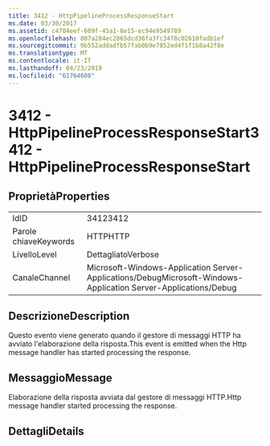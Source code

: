 ```yaml
---
title: 3412 - HttpPipelineProcessResponseStart
ms.date: 03/30/2017
ms.assetid: c4704eef-609f-45a1-8e15-ec94e9549789
ms.openlocfilehash: 807a284ec2865dcd36fa3fc34f8c02610fadb1ef
ms.sourcegitcommit: 9b552addadfb57fab0b9e7852ed4f1f1b8a42f8e
ms.translationtype: MT
ms.contentlocale: it-IT
ms.lasthandoff: 04/23/2019
ms.locfileid: "61764608"
---
```

# <a name="3412---httppipelineprocessresponsestart"></a><span data-ttu-id="9ff06-102">3412 - HttpPipelineProcessResponseStart</span><span class="sxs-lookup"><span data-stu-id="9ff06-102">3412 - HttpPipelineProcessResponseStart</span></span>
## <a name="properties"></a><span data-ttu-id="9ff06-103">Proprietà</span><span class="sxs-lookup"><span data-stu-id="9ff06-103">Properties</span></span>  
  
|||  
|-|-|  
|<span data-ttu-id="9ff06-104">Id</span><span class="sxs-lookup"><span data-stu-id="9ff06-104">ID</span></span>|<span data-ttu-id="9ff06-105">3412</span><span class="sxs-lookup"><span data-stu-id="9ff06-105">3412</span></span>|  
|<span data-ttu-id="9ff06-106">Parole chiave</span><span class="sxs-lookup"><span data-stu-id="9ff06-106">Keywords</span></span>|<span data-ttu-id="9ff06-107">HTTP</span><span class="sxs-lookup"><span data-stu-id="9ff06-107">HTTP</span></span>|  
|<span data-ttu-id="9ff06-108">Livello</span><span class="sxs-lookup"><span data-stu-id="9ff06-108">Level</span></span>|<span data-ttu-id="9ff06-109">Dettagliato</span><span class="sxs-lookup"><span data-stu-id="9ff06-109">Verbose</span></span>|  
|<span data-ttu-id="9ff06-110">Canale</span><span class="sxs-lookup"><span data-stu-id="9ff06-110">Channel</span></span>|<span data-ttu-id="9ff06-111">Microsoft-Windows-Application Server-Applications/Debug</span><span class="sxs-lookup"><span data-stu-id="9ff06-111">Microsoft-Windows-Application Server-Applications/Debug</span></span>|  
  
## <a name="description"></a><span data-ttu-id="9ff06-112">Descrizione</span><span class="sxs-lookup"><span data-stu-id="9ff06-112">Description</span></span>  
 <span data-ttu-id="9ff06-113">Questo evento viene generato quando il gestore di messaggi HTTP ha avviato l'elaborazione della risposta.</span><span class="sxs-lookup"><span data-stu-id="9ff06-113">This event is emitted when the Http message handler has started processing the response.</span></span>  
  
## <a name="message"></a><span data-ttu-id="9ff06-114">Messaggio</span><span class="sxs-lookup"><span data-stu-id="9ff06-114">Message</span></span>  
 <span data-ttu-id="9ff06-115">Elaborazione della risposta avviata dal gestore di messaggi HTTP.</span><span class="sxs-lookup"><span data-stu-id="9ff06-115">Http message handler started processing the response.</span></span>  
  
## <a name="details"></a><span data-ttu-id="9ff06-116">Dettagli</span><span class="sxs-lookup"><span data-stu-id="9ff06-116">Details</span></span>
